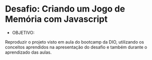 # Desafio: Criando um Jogo de Memória com Javascript

* OBJETIVO:

Reproduzir o projeto visto em aula do bootcamp da DIO, utilizando os conceitos aprendidos na apresentação do desafio e também durante o aprendizado das aulas.
